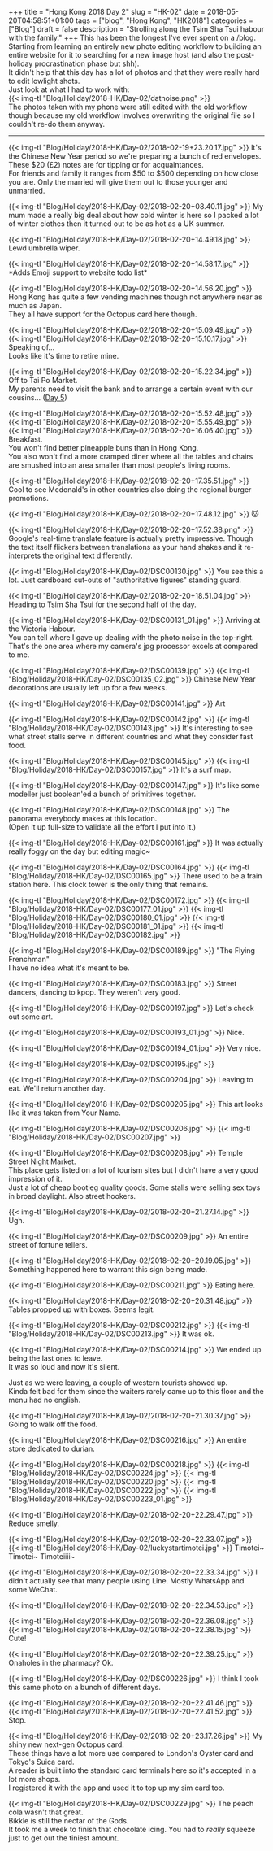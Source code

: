 +++
title = "Hong Kong 2018 Day 2"
slug = "HK-02"
date = 2018-05-20T04:58:51+01:00
tags = ["blog", "Hong Kong", "HK2018"]
categories = ["Blog"]
draft = false
description = "Strolling along the Tsim Sha Tsui habour with the family."
+++
This has been the longest I've ever spent on a /blog.  
Starting from learning an entirely new photo editing workflow to building an entire website for it to searching for a new image host (and also the post-holiday procrastination phase but shh).  
It didn't help that this day has a lot of photos and that they were really hard to edit lowlight shots.  
Just look at what I had to work with:  
{{< img-tl "Blog/Holiday/2018-HK/Day-02/datnoise.png" >}}  
The photos taken with my phone were still edited with the old workflow though because my old workflow involves overwriting the original file so I couldn't re-do them anyway.
<!--more-->
***

{{< img-tl "Blog/Holiday/2018-HK/Day-02/2018-02-19+23.20.17.jpg" >}}
It's the Chinese New Year period so we're preparing a bunch of red envelopes.  
These $20 (£2) notes are for tipping or for acquaintances.  
For friends and family it ranges from $50 to $500 depending on how close you are. Only the married will give them out to those younger and unmarried.

{{< img-tl "Blog/Holiday/2018-HK/Day-02/2018-02-20+08.40.11.jpg" >}}
My mum made a really big deal about how cold winter is here so I packed a lot of winter clothes then it turned out to be as hot as a UK summer.

{{< img-tl "Blog/Holiday/2018-HK/Day-02/2018-02-20+14.49.18.jpg" >}}
Lewd umbrella wiper.

{{< img-tl "Blog/Holiday/2018-HK/Day-02/2018-02-20+14.58.17.jpg" >}}
\*Adds Emoji support to website todo list\*

{{< img-tl "Blog/Holiday/2018-HK/Day-02/2018-02-20+14.56.20.jpg" >}}
Hong Kong has quite a few vending machines though not anywhere near as much as Japan.  
They all have support for the Octopus card here though.

{{< img-tl "Blog/Holiday/2018-HK/Day-02/2018-02-20+15.09.49.jpg" >}}
{{< img-tl "Blog/Holiday/2018-HK/Day-02/2018-02-20+15.10.17.jpg" >}}
Speaking of...  
Looks like it's time to retire mine.

{{< img-tl "Blog/Holiday/2018-HK/Day-02/2018-02-20+15.22.34.jpg" >}}
Off to Tai Po Market.  
My parents need to visit the bank and to arrange a certain event with our cousins... ([Day 5](/blog/2018/hk-05/))

{{< img-tl "Blog/Holiday/2018-HK/Day-02/2018-02-20+15.52.48.jpg" >}}
{{< img-tl "Blog/Holiday/2018-HK/Day-02/2018-02-20+15.55.49.jpg" >}}
{{< img-tl "Blog/Holiday/2018-HK/Day-02/2018-02-20+16.06.40.jpg" >}}
Breakfast.  
You won't find better pineapple buns than in Hong Kong.  
You also won't find a more cramped diner where all the tables and chairs are smushed into an area smaller than most people's living rooms.

{{< img-tl "Blog/Holiday/2018-HK/Day-02/2018-02-20+17.35.51.jpg" >}}
Cool to see Mcdonald's in other countries also doing the regional burger promotions.

{{< img-tl "Blog/Holiday/2018-HK/Day-02/2018-02-20+17.48.12.jpg" >}}
:cat:

{{< img-tl "Blog/Holiday/2018-HK/Day-02/2018-02-20+17.52.38.png" >}}
Google's real-time translate feature is actually pretty impressive. Though the text itself flickers between translations as your hand shakes and it re-interprets the original text differently.

{{< img-tl "Blog/Holiday/2018-HK/Day-02/DSC00130.jpg" >}}
You see this a lot. Just cardboard cut-outs of "authoritative figures" standing guard.

{{< img-tl "Blog/Holiday/2018-HK/Day-02/2018-02-20+18.51.04.jpg" >}}
Heading to Tsim Sha Tsui for the second half of the day.

{{< img-tl "Blog/Holiday/2018-HK/Day-02/DSC00131_01.jpg" >}}
Arriving at the Victoria Habour.  
You can tell where I gave up dealing with the photo noise in the top-right. That's the one area where my camera's jpg processor excels at compared to me.

{{< img-tl "Blog/Holiday/2018-HK/Day-02/DSC00139.jpg" >}}
{{< img-tl "Blog/Holiday/2018-HK/Day-02/DSC00135_02.jpg" >}}
Chinese New Year decorations are usually left up for a few weeks.

{{< img-tl "Blog/Holiday/2018-HK/Day-02/DSC00141.jpg" >}}
Art

{{< img-tl "Blog/Holiday/2018-HK/Day-02/DSC00142.jpg" >}}
{{< img-tl "Blog/Holiday/2018-HK/Day-02/DSC00143.jpg" >}}
It's interesting to see what street stalls serve in different countries and what they consider fast food.

{{< img-tl "Blog/Holiday/2018-HK/Day-02/DSC00145.jpg" >}}
{{< img-tl "Blog/Holiday/2018-HK/Day-02/DSC00157.jpg" >}}
It's a surf map.

{{< img-tl "Blog/Holiday/2018-HK/Day-02/DSC00147.jpg" >}}
It's like some modeller just boolean'ed a bunch of primitives together.

{{< img-tl "Blog/Holiday/2018-HK/Day-02/DSC00148.jpg" >}}
The panorama everybody makes at this location.  
(Open it up full-size to validate all the effort I put into it.)

{{< img-tl "Blog/Holiday/2018-HK/Day-02/DSC00161.jpg" >}}
It was actually really foggy on the day but editing magic~

{{< img-tl "Blog/Holiday/2018-HK/Day-02/DSC00164.jpg" >}}
{{< img-tl "Blog/Holiday/2018-HK/Day-02/DSC00165.jpg" >}}
There used to be a train station here. This clock tower is the only thing that remains.

{{< img-tl "Blog/Holiday/2018-HK/Day-02/DSC00172.jpg" >}}
{{< img-tl "Blog/Holiday/2018-HK/Day-02/DSC00177_01.jpg" >}}
{{< img-tl "Blog/Holiday/2018-HK/Day-02/DSC00180_01.jpg" >}}
{{< img-tl "Blog/Holiday/2018-HK/Day-02/DSC00181_01.jpg" >}}
{{< img-tl "Blog/Holiday/2018-HK/Day-02/DSC00182.jpg" >}}

{{< img-tl "Blog/Holiday/2018-HK/Day-02/DSC00189.jpg" >}}
"The Flying Frenchman"  
I have no idea what it's meant to be.

{{< img-tl "Blog/Holiday/2018-HK/Day-02/DSC00183.jpg" >}}
Street dancers, dancing to kpop. They weren't very good.

{{< img-tl "Blog/Holiday/2018-HK/Day-02/DSC00197.jpg" >}}
Let's check out some art.

{{< img-tl "Blog/Holiday/2018-HK/Day-02/DSC00193_01.jpg" >}}
Nice.

{{< img-tl "Blog/Holiday/2018-HK/Day-02/DSC00194_01.jpg" >}}
Very nice.

{{< img-tl "Blog/Holiday/2018-HK/Day-02/DSC00195.jpg" >}}

{{< img-tl "Blog/Holiday/2018-HK/Day-02/DSC00204.jpg" >}}
Leaving to eat. We'll return another day.

{{< img-tl "Blog/Holiday/2018-HK/Day-02/DSC00205.jpg" >}}
This art looks like it was taken from Your Name.

{{< img-tl "Blog/Holiday/2018-HK/Day-02/DSC00206.jpg" >}}
{{< img-tl "Blog/Holiday/2018-HK/Day-02/DSC00207.jpg" >}}

{{< img-tl "Blog/Holiday/2018-HK/Day-02/DSC00208.jpg" >}}
Temple Street Night Market.  
This place gets listed on a lot of tourism sites but I didn't have a very good impression of it.  
Just a lot of cheap bootleg quality goods. Some stalls were selling sex toys in broad daylight. Also street hookers.

{{< img-tl "Blog/Holiday/2018-HK/Day-02/2018-02-20+21.27.14.jpg" >}}
Ugh.

{{< img-tl "Blog/Holiday/2018-HK/Day-02/DSC00209.jpg" >}}
An entire street of fortune tellers.

{{< img-tl "Blog/Holiday/2018-HK/Day-02/2018-02-20+20.19.05.jpg" >}}
Something happened here to warrant this sign being made.

{{< img-tl "Blog/Holiday/2018-HK/Day-02/DSC00211.jpg" >}}
Eating here.

{{< img-tl "Blog/Holiday/2018-HK/Day-02/2018-02-20+20.31.48.jpg" >}}
Tables propped up with boxes. Seems legit.

{{< img-tl "Blog/Holiday/2018-HK/Day-02/DSC00212.jpg" >}}
{{< img-tl "Blog/Holiday/2018-HK/Day-02/DSC00213.jpg" >}}
It was ok.

{{< img-tl "Blog/Holiday/2018-HK/Day-02/DSC00214.jpg" >}}
We ended up being the last ones to leave.  
It was so loud and now it's silent.

Just as we were leaving, a couple of western tourists showed up.  
Kinda felt bad for them since the waiters rarely came up to this floor and the menu had no english.

{{< img-tl "Blog/Holiday/2018-HK/Day-02/2018-02-20+21.30.37.jpg" >}}
Going to walk off the food.

{{< img-tl "Blog/Holiday/2018-HK/Day-02/DSC00216.jpg" >}}
An entire store dedicated to durian.

{{< img-tl "Blog/Holiday/2018-HK/Day-02/DSC00218.jpg" >}}
{{< img-tl "Blog/Holiday/2018-HK/Day-02/DSC00224.jpg" >}}
{{< img-tl "Blog/Holiday/2018-HK/Day-02/DSC00220.jpg" >}}
{{< img-tl "Blog/Holiday/2018-HK/Day-02/DSC00222.jpg" >}}
{{< img-tl "Blog/Holiday/2018-HK/Day-02/DSC00223_01.jpg" >}}

{{< img-tl "Blog/Holiday/2018-HK/Day-02/2018-02-20+22.29.47.jpg" >}}
Reduce smelly.

{{< img-tl "Blog/Holiday/2018-HK/Day-02/2018-02-20+22.33.07.jpg" >}}
{{< img-tl "Blog/Holiday/2018-HK/Day-02/luckystartimotei.jpg" >}}
Timotei~ Timotei~ Timoteiiii~

{{< img-tl "Blog/Holiday/2018-HK/Day-02/2018-02-20+22.33.34.jpg" >}}
I didn't actually see that many people using Line. Mostly WhatsApp and some WeChat.

{{< img-tl "Blog/Holiday/2018-HK/Day-02/2018-02-20+22.34.53.jpg" >}}

{{< img-tl "Blog/Holiday/2018-HK/Day-02/2018-02-20+22.36.08.jpg" >}}
{{< img-tl "Blog/Holiday/2018-HK/Day-02/2018-02-20+22.38.15.jpg" >}}
Cute!

{{< img-tl "Blog/Holiday/2018-HK/Day-02/2018-02-20+22.39.25.jpg" >}}
Onaholes in the pharmacy? Ok.

{{< img-tl "Blog/Holiday/2018-HK/Day-02/DSC00226.jpg" >}}
I think I took this same photo on a bunch of different days.

{{< img-tl "Blog/Holiday/2018-HK/Day-02/2018-02-20+22.41.46.jpg" >}}
{{< img-tl "Blog/Holiday/2018-HK/Day-02/2018-02-20+22.41.52.jpg" >}}
Stop.

{{< img-tl "Blog/Holiday/2018-HK/Day-02/2018-02-20+23.17.26.jpg" >}}
My shiny new next-gen Octopus card.  
These things have a lot more use compared to London's Oyster card and Tokyo's Suica card.  
A reader is built into the standard card terminals here so it's accepted in a lot more shops.  
I registered it with the app and used it to top up my sim card too.

{{< img-tl "Blog/Holiday/2018-HK/Day-02/DSC00229.jpg" >}}
The peach cola wasn't that great.  
Bikkle is still the nectar of the Gods.  
It took me a week to finish that chocolate icing. You had to _really_ squeeze just to get out the tiniest amount.
